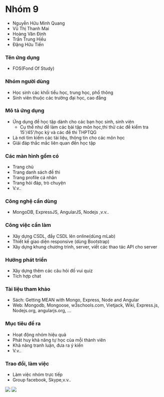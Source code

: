 # Nhóm 9
- Nguyễn Hữu Minh Quang
- Vũ Thị Thanh Mai
- Hoàng Văn Định
- Trần Trung Hiếu
- Đặng Hữu Tiến
### Tên ứng dụng
- FOS(Fond Of Study)
### Nhóm người dùng
- Học sinh các khối tiểu học, trung học, phổ thông
- Sinh viên thuộc các trường đại học, cao đẳng
### Mô tả ứng dụng
- Ứng dụng để học tập dành cho các bạn học sinh, sinh viên
  - Cụ thể như để làm các bài tập môn học,thi thử các đề kiểm tra 15'/45'/học kỳ và các đề thi THPTQG
- Là nơi tìm kiếm các tài liệu, thông tin cho các môn học
- Giải đáp thắc mắc liên quan đến học tập 
### Các màn hình gồm có
- Trang chủ 
- Trang danh sách đề thi 
- Trang profile cá nhân
- Trang hỏi đáp, trò chuyện
 - V.v..
 ### Công nghệ cần dùng 
 - MongoDB, ExpressJS, AngularJS, Nodejs ,v.v..
 ### Công việc cần làm 
 - Xây dựng CSDL, đẩy CSDL lên online(dùng mLab)
 - Thiết kế giao diện responsive (dùng Bootstrap)
 - Xây dựng khung chương trình, server, viết các thao tác API cho server
 ### Hướng phát triển
 - Xây dựng thêm các câu hỏi đố vui quiz
 - Tích hợp chat
 ### Tài liệu tham khảo
 - Sách: Getting MEAN with Mongo, Express, Node and Angular
 - Web: Mongodb, Mongoose, w3schools.com, Vietjack, Wiki, Express.js, Nodejs.org, angularjs.org, ...
 ### Mục tiêu đề ra
 - Hoạt động nhóm hiệu quả
 - Phát huy khả năng tự học của mỗi thành viên
 - Khả năng tranh luận, đưa ra ý kiến
 - V.v..
 ### Trao đổi, làm việc
 - Làm việc nhóm trực tiếp
 - Group facebook, Skype,v.v..
 
 <img src="https://uphinhnhanh.com/images/2019/02/13/FOS1.png">
 <img src="https://uphinhnhanh.com/images/2019/02/13/FOS2.png">
